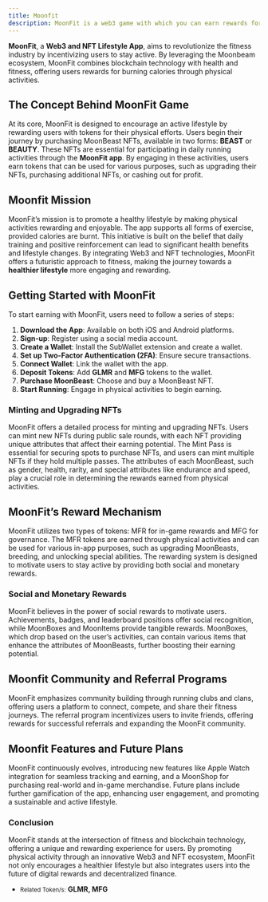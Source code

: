 ```yaml
---
title: Moonfit
description: MoonFit is a web3 game with which you can earn rewards for burning calories with Web3 and NFT-based fitness app promoting active living.
---
```


**MoonFit**, a **Web3 and NFT Lifestyle App**, aims to revolutionize the fitness industry by incentivizing users to stay active. By leveraging the Moonbeam ecosystem, MoonFit combines blockchain technology with health and fitness, offering users rewards for burning calories through physical activities.

The Concept Behind MoonFit Game
-------------------------------

At its core, MoonFit is designed to encourage an active lifestyle by rewarding users with tokens for their physical efforts. Users begin their journey by purchasing MoonBeast NFTs, available in two forms: **BEAST** or **BEAUTY**. These NFTs are essential for participating in daily running activities through the **MoonFit app**. By engaging in these activities, users earn tokens that can be used for various purposes, such as upgrading their NFTs, purchasing additional NFTs, or cashing out for profit.

Moonfit Mission
---------------

MoonFit’s mission is to promote a healthy lifestyle by making physical activities rewarding and enjoyable. The app supports all forms of exercise, provided calories are burnt. This initiative is built on the belief that daily training and positive reinforcement can lead to significant health benefits and lifestyle changes. By integrating Web3 and NFT technologies, MoonFit offers a futuristic approach to fitness, making the journey towards a **healthier lifestyle** more engaging and rewarding.

Getting Started with MoonFit
----------------------------

To start earning with MoonFit, users need to follow a series of steps:

1. **Download the App**: Available on both iOS and Android platforms.
2. **Sign-up**: Register using a social media account.
3. **Create a Wallet**: Install the SubWallet extension and create a wallet.
4. **Set up Two-Factor Authentication (2FA)**: Ensure secure transactions.
5. **Connect Wallet**: Link the wallet with the app.
6. **Deposit Tokens**: Add **GLMR** and **MFG** tokens to the wallet.
7. **Purchase MoonBeast**: Choose and buy a MoonBeast NFT.
8. **Start Running**: Engage in physical activities to begin earning.

### Minting and Upgrading NFTs

MoonFit offers a detailed process for minting and upgrading NFTs. Users can mint new NFTs during public sale rounds, with each NFT providing unique attributes that affect their earning potential. The Mint Pass is essential for securing spots to purchase NFTs, and users can mint multiple NFTs if they hold multiple passes. The attributes of each MoonBeast, such as gender, health, rarity, and special attributes like endurance and speed, play a crucial role in determining the rewards earned from physical activities.

MoonFit’s Reward Mechanism
--------------------------

MoonFit utilizes two types of tokens: MFR for in-game rewards and MFG for governance. The MFR tokens are earned through physical activities and can be used for various in-app purposes, such as upgrading MoonBeasts, breeding, and unlocking special abilities. The rewarding system is designed to motivate users to stay active by providing both social and monetary rewards.

### Social and Monetary Rewards

MoonFit believes in the power of social rewards to motivate users. Achievements, badges, and leaderboard positions offer social recognition, while MoonBoxes and MoonItems provide tangible rewards. MoonBoxes, which drop based on the user’s activities, can contain various items that enhance the attributes of MoonBeasts, further boosting their earning potential.

Moonfit Community and Referral Programs
---------------------------------------

MoonFit emphasizes community building through running clubs and clans, offering users a platform to connect, compete, and share their fitness journeys. The referral program incentivizes users to invite friends, offering rewards for successful referrals and expanding the MoonFit community.

Moonfit Features and Future Plans
---------------------------------

MoonFit continuously evolves, introducing new features like Apple Watch integration for seamless tracking and earning, and a MoonShop for purchasing real-world and in-game merchandise. Future plans include further gamification of the app, enhancing user engagement, and promoting a sustainable and active lifestyle.

### Conclusion

MoonFit stands at the intersection of fitness and blockchain technology, offering a unique and rewarding experience for users. By promoting physical activity through an innovative Web3 and NFT ecosystem, MoonFit not only encourages a healthier lifestyle but also integrates users into the future of digital rewards and decentralized finance.

- <small>Related Token/s:</small> **GLMR, MFG**
